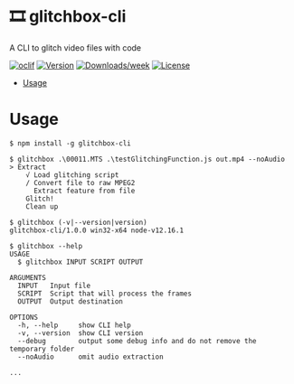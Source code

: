 🎞️ glitchbox-cli
=============

A CLI to glitch video files with code

[![oclif](https://img.shields.io/badge/cli-oclif-brightgreen.svg)](https://oclif.io)
[![Version](https://img.shields.io/npm/v/glitchbox-cli.svg)](https://npmjs.org/package/glitchbox-cli)
[![Downloads/week](https://img.shields.io/npm/dw/glitchbox-cli.svg)](https://npmjs.org/package/glitchbox-cli)
[![License](https://img.shields.io/npm/l/glitchbox-cli.svg)](https://github.com/pcktm/glitchbox-cli/blob/master/package.json)

<!-- toc -->
* [Usage](#usage)
<!-- * [Commands](#commands) -->
<!-- tocstop -->
# Usage
<!-- usage -->
```sh-session
$ npm install -g glitchbox-cli

$ glitchbox .\00011.MTS .\testGlitchingFunction.js out.mp4 --noAudio
> Extract
    √ Load glitching script
    / Convert file to raw MPEG2
      Extract feature from file
    Glitch!
    Clean up

$ glitchbox (-v|--version|version)
glitchbox-cli/1.0.0 win32-x64 node-v12.16.1

$ glitchbox --help
USAGE
  $ glitchbox INPUT SCRIPT OUTPUT

ARGUMENTS
  INPUT   Input file
  SCRIPT  Script that will process the frames
  OUTPUT  Output destination

OPTIONS
  -h, --help     show CLI help
  -v, --version  show CLI version
  --debug        output some debug info and do not remove the temporary folder
  --noAudio      omit audio extraction
  
...
```
<!-- usagestop -->
